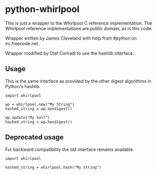 python-whirlpool
================

This is just a wrapper to the Whirlpool C reference implementation. 
The Whirlpool reference implementations are public domain, as is this code.

Wrapper written by James Cleveland with help from #python on irc.freenode.net.

Wrapper modified by Olaf Conradi to use the hashlib interface.

Usage
-----

This is the same interface as provided by the other digest algorithms in
Python's hashlib.
    
    import whirlpool

    wp = whirlpool.new("My String")
    hashed_string = wp.hexdigest()

    wp.update("My Salt")
    hashed_string = wp.hexdigest()

Deprecated usage
----------------

For backward compatibility the old interface remains available.

    import whirlpool

    hashed_string = whirlpool.hash("My String")

